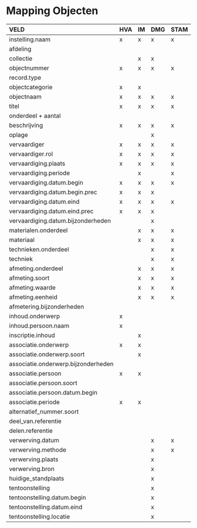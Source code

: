 # Mapping Objecten

| VELD | HVA | IM | DMG | STAM | AG |
| :--- | :--- | :--- | :--- | :--- | :--- |
| instelling.naam | x | x | x | x | x |
| afdeling |  |  |  |  | x |
| collectie |  | x | x |  | x |
| objectnummer | x | x | x | x | x |
| record.type |  |  |  |  | x |
| objectcategorie | x | x |  |  | x |
| objectnaam | x | x | x | x | x |
| titel | x | x | x | x | x |
| onderdeel + aantal |  |  |  |  | x |
| beschrijving | x | x | x | x | x |
| oplage |  |  | x |  |  |
| vervaardiger | x | x | x | x |  |
| vervaardiger.rol | x | x | x | x |  |
| vervaardiging.plaats | x | x | x | x |  |
| vervaardiging.periode |  | x |  | x |  |
| vervaardiging.datum.begin | x | x | x | x |  |
| vervaardiging.datum.begin.prec | x | x | x |  |  |
| vervaardiging.datum.eind | x | x | x | x |  |
| vervaardiging.datum.eind.prec | x | x | x |  |  |
| vervaardiging.datum.bijzonderheden |  |  | x |  |  |
| materialen.onderdeel |  | x | x | x |  |
| materiaal |  | x | x | x | x |
| technieken.onderdeel |  |  | x | x |  |
| techniek |  |  | x | x | x |
| afmeting.onderdeel |  | x | x | x |  |
| afmeting.soort |  | x | x | x | x |
| afmeting.waarde |  | x | x | x | x |
| afmeting.eenheid |  | x | x | x | x |
| afmetering.bijzonderheden |  |  |  |  | x |
| inhoud.onderwerp | x |  |  |  |  |
| inhoud.persoon.naam | x |  |  |  |  |
| inscriptie.inhoud |  | x |  |  |  |
| associatie.onderwerp | x | x |  |  | x |
| associatie.onderwerp.soort |  | x |  |  | x |
| associatie.onderwerp.bijzonderheden |  |  |  |  | x |
| associatie.persoon | x | x |  |  | x |
| associatie.persoon.soort |  |  |  |  | x |
| associatie.persoon.datum.begin |  |  |  |  | x |
| associatie.periode | x | x |  |  |  |
| alternatief\_nummer.soort |  |  |  |  | x |
| deel\_van.referentie |  |  |  |  | x |
| delen.referentie |  |  |  |  | x |
| verwerving.datum |  |  | x | x | x |
| verwerving.methode |  |  | x | x | x |
| verwerving.plaats |  |  | x |  |  |
| verwerving.bron |  |  | x |  | x |
| huidige\_standplaats |  |  | x |  |  |
| tentoonstelling |  |  | x |  |  |
| tentoonstelling.datum.begin |  |  | x |  |  |
| tentoonstelling.datum.eind |  |  | x |  |  |
| tentoonstelling.locatie |  |  | x |  |  |


